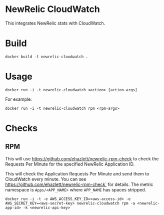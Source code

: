 # NewRelic CloudWatch
This integrates NewRelic stats with CloudWatch.

# Build

`docker build -t newrelic-cloudwatch .`

# Usage
`docker run -i -t newrelic-cloudwatch <action> [action-args]`

For example:

`docker run -i -t newrelic-cloudwatch rpm <rpm-args>`

# Checks

## RPM
This will use https://github.com/ehazlett/newrelic-rpm-check to check the Requests Per Minute for the specified NewRelic Application ID.

This will check the Application Requests Per Minute and send them to CloudWatch every minute.  You can see https://github.com/ehazlett/newrelic-rpm-check` for details.  The metric namespace is `Apps/<APP_NAME>` where `APP_NAME` has spaces stripped.

`docker run -i -t -e AWS_ACCESS_KEY_ID=<aws-access-id> -e AWS_SECRET_KEY=<aws-secret-key> newrelic-cloudwatch rpm -a <newrelic-app-id> -k <newrelic-api-key>`
